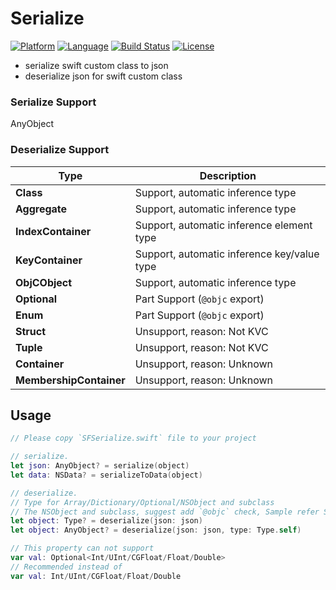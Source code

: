 # Serialize 
[![Platform](http://img.shields.io/badge/platform-ios-blue.svg?style=flat
)](https://developer.apple.com/iphone/index.action)
[![Language](http://img.shields.io/badge/language-swift-brightgreen.svg?style=flat
)](https://developer.apple.com/swift)
[![Build Status](https://travis-ci.org/sagesse-cn/swift-serialize.svg?branch=master)](https://travis-ci.org/sagesse-cn/swift-serialize)
[![License](http://img.shields.io/badge/license-MIT-lightgrey.svg?style=flat
)](http://mit-license.org)

* serialize swift custom class to json
* deserialize json for swift custom class

### Serialize Support
AnyObject

### Deserialize Support
Type 					| Description
----------------------- | -----------------------------------------------
**Class**				| Support, automatic inference type
**Aggregate**			| Support, automatic inference type
**IndexContainer**		| Support, automatic inference element type
**KeyContainer**		| Support, automatic inference key/value type
**ObjCObject**			| Support, automatic inference type
**Optional**			| Part Support (`@objc` export)
**Enum**				| Part Support (`@objc` export)
**Struct**				| Unsupport, reason: Not KVC
**Tuple**				| Unsupport, reason: Not KVC
**Container**			| Unsupport, reason: Unknown
**MembershipContainer**	| Unsupport, reason: Unknown

## Usage

```swift
// Please copy `SFSerialize.swift` file to your project

// serialize.
let json: AnyObject? = serialize(object)
let data: NSData? = serializeToData(object)

// deserialize.
// Type for Array/Dictionary/Optional/NSObject and subclass
// The NSObject and subclass, suggest add `@objc` check, Sample refer SerializeTests
let object: Type? = deserialize(json: json)
let object: AnyObject? = deserialize(json: json, type: Type.self)
```

```swift
// This property can not support
var val: Optional<Int/UInt/CGFloat/Float/Double>
// Recommended instead of
var val: Int/UInt/CGFloat/Float/Double
```
